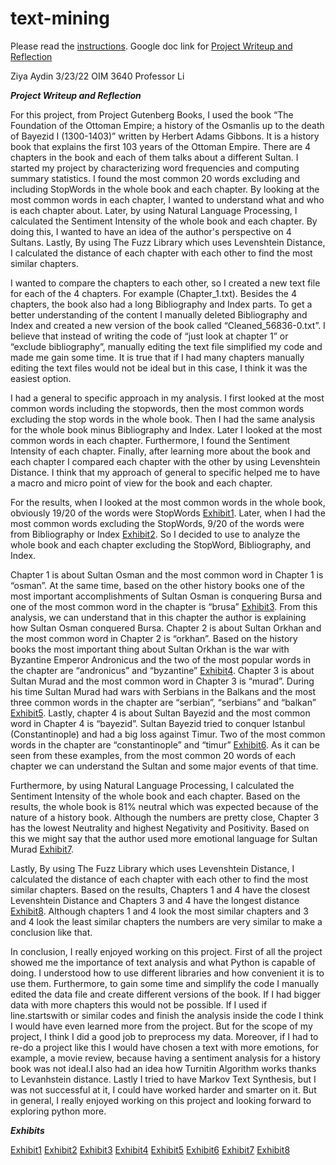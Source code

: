 # text-mining

Please read the [instructions](instructions.md).
Google doc link for [Project Writeup and Reflection](https://docs.google.com/document/d/18dcVZ3D3bmgqXKxxnCC8As9EPKBAW6rJWj_1Q-3S1-c/edit)

Ziya Aydin 
3/23/22
OIM 3640
Professor Li

***Project Writeup and Reflection***

For this project, from Project Gutenberg Books, I used the book “The Foundation of the Ottoman Empire; a history of the Osmanlis up to the death of Bayezid I (1300-1403)” written by Herbert Adams Gibbons. It is a history book that explains the first 103 years of the Ottoman Empire. There are 4 chapters in the book and each of them talks about a different Sultan. I started my project by characterizing word frequencies and computing summary statistics. I found the most common 20 words excluding and including StopWords in the whole book and each chapter. By looking at the most common words in each chapter, I wanted to understand what and who is each chapter about. Later, by using Natural Language Processing, I calculated the Sentiment Intensity of the whole book and each chapter. By doing this, I wanted to have an idea of the author's perspective on 4 Sultans. Lastly, By using The Fuzz Library which uses Levenshtein Distance, I calculated the distance of each chapter with each other to find the most similar chapters. 


I wanted to compare the chapters to each other, so I created a new text file for each of the 4 chapters. For example (Chapter_1.txt). Besides the 4 chapters, the book also had a long Bibliography and Index parts. To get a better understanding of the content I manually deleted Bibliography and Index and created a new version of the book called “Cleaned_56836-0.txt”. I believe that instead of writing the code of “just look at chapter 1” or “exclude bibliography”, manually editing the text file simplified my code and made me gain some time. It is true that if I had many chapters manually editing the text files would not be ideal but in this case, I think it was the easiest option. 

I had a general to specific approach in my analysis. I first looked at the most common words including the stopwords, then the most common words excluding the stop words in the whole book. Then I had the same analysis for the whole book minus Bibliography and Index. Later I looked at the most common words in each chapter. Furthermore, I found the Sentiment Intensity of each chapter. Finally, after learning more about the book and each chapter I compared each chapter with the other by using  Levenshtein Distance. I think that my approach of general to specific helped me to have a macro and micro point of view for the book and each chapter.


For the results, when I looked at the most common words in the whole book, obviously 19/20 of the words were StopWords [Exhibit1](images/Exhibit1.PNG). Later, when I had the most common words excluding the StopWords, 9/20 of the words were from Bibliography or Index [Exhibit2](images/Exhibit2.PNG). So I decided to use to analyze the whole book and each chapter excluding the StopWord, Bibliography, and Index. 

Chapter 1 is about Sultan Osman and the most common word in Chapter 1 is “osman”. At the same time, based on the other history books one of the most important accomplishments of Sultan Osman is conquering Bursa and one of the most common word in the chapter is “brusa” [Exhibit3](images/Exhibit3.PNG). From this analysis, we can understand that in this chapter the author is explaining how Sultan Osman conquered Bursa. Chapter 2 is about Sultan Orkhan and the most common word in Chapter 2 is “orkhan”. Based on the history books the most important thing about Sultan Orkhan is the war with Byzantine Emperor Andronicus and the two of the most popular words in the chapter are “andronicus” and “byzantine” [Exhibit4](images/Exhibit4.PNG). Chapter 3 is about Sultan Murad and the most common word in Chapter 3 is “murad”. During his time Sultan Murad had wars with Serbians in the Balkans and the most three common words in the chapter are “serbian”, “serbians” and “balkan” [Exhibit5](images/Exhibit5.PNG). Lastly, chapter 4 is about Sultan Bayezid and the most common word in Chapter 4 is “bayezid”. Sultan Bayezid tried to conquer Istanbul (Constantinople) and had a big loss against Timur. Two of the most common words in the chapter are “constantinople” and “timur” [Exhibit6](images/Exhibit6.PNG). As it can be seen from these examples, from the most common 20 words of each chapter we can understand the Sultan and some major events of that time.

Furthermore, by using Natural Language Processing, I calculated the Sentiment Intensity of the whole book and each chapter. Based on the results, the whole book is 81% neutral which was expected because of the nature of a history book. Although the numbers are pretty close, Chapter 3 has the lowest Neutrality and highest Negativity and Positivity. Based on this we might say that the author used more emotional language for Sultan Murad [Exhibit7](images/Exhibit7.PNG).

Lastly, By using The Fuzz Library which uses Levenshtein Distance, I calculated the distance of each chapter with each other to find the most similar chapters. Based on the results, Chapters 1 and 4 have the closest Levenshtein Distance and Chapters 3 and 4 have the longest distance [Exhibit8](images/Exhibit8.PNG). Although chapters 1 and 4 look the most similar chapters and 3 and 4 look the least similar chapters the numbers are very similar to make a conclusion like that. 


In conclusion, I really enjoyed working on this project. First of all the project showed me the importance of text analysis and what Python is capable of doing. I understood how to use different libraries and how convenient it is to use them. Furthermore, to gain some time and simplify the code I manually edited the data file and create different versions of the book. If I had bigger data with more chapters this would not be possible. If I used if line.startswith or similar codes and finish the analysis inside the code I think I would have even learned more from the project. But for the scope of my project, I think I did a good job to preprocess my data. Moreover, if I had to re-do a project like this I would have chosen a text with more emotions, for example, a movie review, because having a sentiment analysis for a history book was not ideal.I also had an idea how Turnitin Algorithm works thanks to Levanhstein distance. Lastly I tried to have Markov Text Synthesis, but I was not successful at it, I could have worked harder and smarter on it. But in general, I really enjoyed working on this project and looking forward to exploring python more. 

***Exhibits***

[Exhibit1](images/Exhibit1.PNG)
[Exhibit2](images/Exhibit2.PNG)
[Exhibit3](images/Exhibit3.PNG)
[Exhibit4](images/Exhibit4.PNG)
[Exhibit5](images/Exhibit5.PNG)
[Exhibit6](images/Exhibit6.PNG)
[Exhibit7](images/Exhibit7.PNG)
[Exhibit8](images/Exhibit8.PNG)



